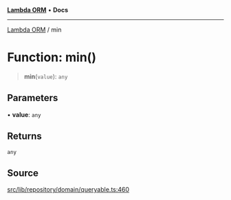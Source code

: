 [**Lambda ORM**](../README.md) • **Docs**

***

[Lambda ORM](../README.md) / min

# Function: min()

> **min**(`value`): `any`

## Parameters

• **value**: `any`

## Returns

`any`

## Source

[src/lib/repository/domain/queryable.ts:460](https://github.com/lambda-orm/lambdaorm-base/blob/b57bb1d116951848254ba54a2a732f51efc20654/src/lib/repository/domain/queryable.ts#L460)
